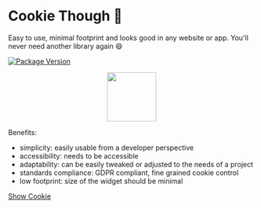 # Cookie Though 🍪

Easy to use, minimal footprint and looks good in any website or app.
You'll never need another library again 😄

[![Package Version](https://img.shields.io/npm/v/cookie-though.svg)](https://npm.im/cookie-though)

<div align="center">
    <img src="./assets/logo.png" width="100" height="auto"/>
</div>

Benefits:

* simplicity: easily usable from a developer perspective
* accessibility: needs to be accessible
* adaptability: can be easily tweaked or adjusted to the needs of a project
* standards compliance: GDPR compliant, fine grained cookie control
* low footprint: size of the widget should be minimal

<a href="#" onclick='CookieThough.default.setVisible(true)'>Show Cookie</a>
